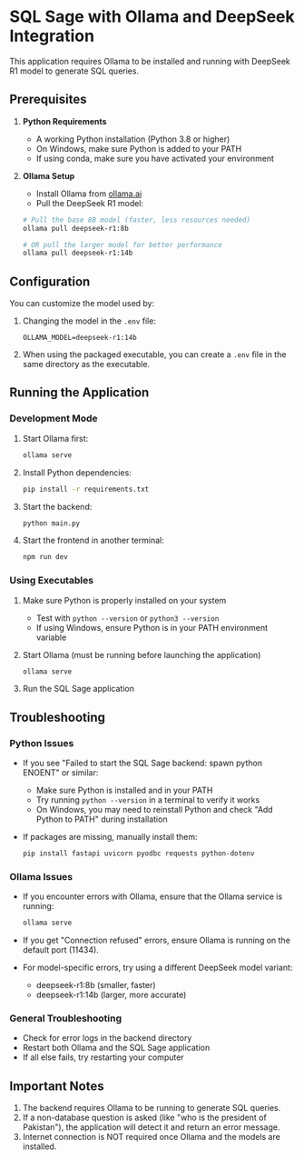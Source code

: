 
# SQL Sage with Ollama and DeepSeek Integration

This application requires Ollama to be installed and running with DeepSeek R1 model to generate SQL queries.

## Prerequisites

1. **Python Requirements**
   - A working Python installation (Python 3.8 or higher)
   - On Windows, make sure Python is added to your PATH
   - If using conda, make sure you have activated your environment

2. **Ollama Setup**
   - Install Ollama from [ollama.ai](https://ollama.ai)
   - Pull the DeepSeek R1 model:

   ```bash
   # Pull the base 8B model (faster, less resources needed)
   ollama pull deepseek-r1:8b

   # OR pull the larger model for better performance
   ollama pull deepseek-r1:14b
   ```

## Configuration

You can customize the model used by:

1. Changing the model in the `.env` file:
   ```
   OLLAMA_MODEL=deepseek-r1:14b
   ```

2. When using the packaged executable, you can create a `.env` file in the same directory as the executable.

## Running the Application

### Development Mode

1. Start Ollama first:
   ```bash
   ollama serve
   ```

2. Install Python dependencies:
   ```bash
   pip install -r requirements.txt
   ```

3. Start the backend:
   ```bash
   python main.py
   ```

4. Start the frontend in another terminal:
   ```bash
   npm run dev
   ```

### Using Executables

1. Make sure Python is properly installed on your system
   - Test with `python --version` or `python3 --version`
   - If using Windows, ensure Python is in your PATH environment variable

2. Start Ollama (must be running before launching the application)
   ```bash
   ollama serve
   ```

3. Run the SQL Sage application

## Troubleshooting

### Python Issues

- If you see "Failed to start the SQL Sage backend: spawn python ENOENT" or similar:
  - Make sure Python is installed and in your PATH
  - Try running `python --version` in a terminal to verify it works
  - On Windows, you may need to reinstall Python and check "Add Python to PATH" during installation

- If packages are missing, manually install them:
  ```bash
  pip install fastapi uvicorn pyodbc requests python-dotenv
  ```

### Ollama Issues

- If you encounter errors with Ollama, ensure that the Ollama service is running:
  ```bash
  ollama serve
  ```
  
- If you get "Connection refused" errors, ensure Ollama is running on the default port (11434).

- For model-specific errors, try using a different DeepSeek model variant:
  - deepseek-r1:8b (smaller, faster)
  - deepseek-r1:14b (larger, more accurate)

### General Troubleshooting

- Check for error logs in the backend directory
- Restart both Ollama and the SQL Sage application
- If all else fails, try restarting your computer

## Important Notes

1. The backend requires Ollama to be running to generate SQL queries.
2. If a non-database question is asked (like "who is the president of Pakistan"), the application will detect it and return an error message.
3. Internet connection is NOT required once Ollama and the models are installed.
